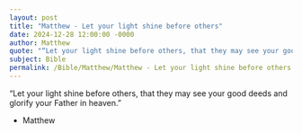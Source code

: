 ```yaml
---
layout: post
title: "Matthew - Let your light shine before others"
date: 2024-12-28 12:00:00 -0000
author: Matthew
quote: "“Let your light shine before others, that they may see your good deeds and glorify your Father in heaven.”"
subject: Bible
permalink: /Bible/Matthew/Matthew - Let your light shine before others
---
```


“Let your light shine before others, that they may see your good deeds and glorify your Father in heaven.”

- Matthew
